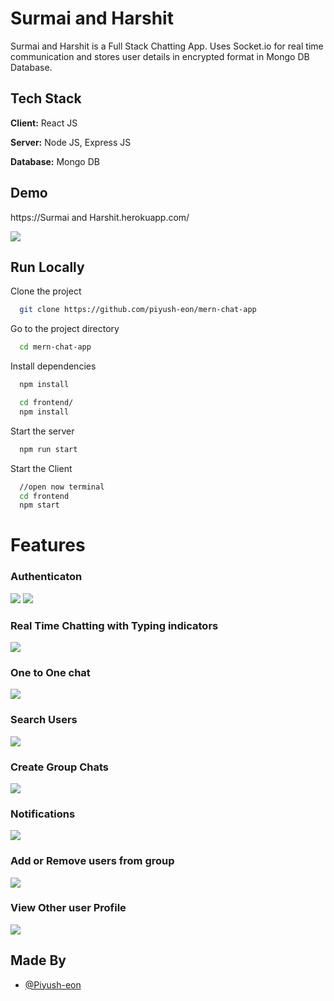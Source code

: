 # Surmai and Harshit

Surmai and Harshit is a Full Stack Chatting App.
Uses Socket.io for real time communication and stores user details in encrypted format in Mongo DB Database.

## Tech Stack

**Client:** React JS

**Server:** Node JS, Express JS

**Database:** Mongo DB

## Demo

https://Surmai and Harshit.herokuapp.com/

![](https://github.com/piyush-eon/mern-chat-app/blob/master/screenshots/group%20%2B%20notif.PNG)

## Run Locally

Clone the project

```bash
  git clone https://github.com/piyush-eon/mern-chat-app
```

Go to the project directory

```bash
  cd mern-chat-app
```

Install dependencies

```bash
  npm install
```

```bash
  cd frontend/
  npm install
```

Start the server

```bash
  npm run start
```

Start the Client

```bash
  //open now terminal
  cd frontend
  npm start
```

# Features

### Authenticaton

![](https://github.com/piyush-eon/mern-chat-app/blob/master/screenshots/login.PNG)
![](https://github.com/piyush-eon/mern-chat-app/blob/master/screenshots/signup.PNG)

### Real Time Chatting with Typing indicators

![](https://github.com/piyush-eon/mern-chat-app/blob/master/screenshots/real-time.PNG)

### One to One chat

![](https://github.com/piyush-eon/mern-chat-app/blob/master/screenshots/mainscreen.PNG)

### Search Users

![](https://github.com/piyush-eon/mern-chat-app/blob/master/screenshots/search.PNG)

### Create Group Chats

![](https://github.com/piyush-eon/mern-chat-app/blob/master/screenshots/new%20grp.PNG)

### Notifications

![](https://github.com/piyush-eon/mern-chat-app/blob/master/screenshots/group%20%2B%20notif.PNG)

### Add or Remove users from group

![](https://github.com/piyush-eon/mern-chat-app/blob/master/screenshots/add%20rem.PNG)

### View Other user Profile

![](https://github.com/piyush-eon/mern-chat-app/blob/master/screenshots/profile.PNG)

## Made By

- [@Piyush-eon](https://github.com/piyush-eon)
